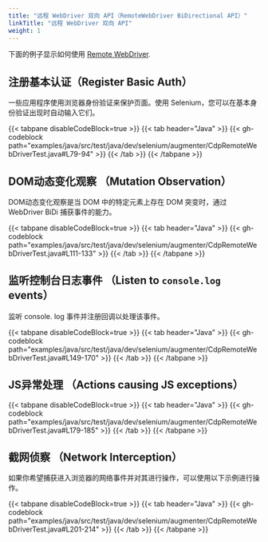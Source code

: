 ```yaml
---
title: "远程 WebDriver 双向 API（RemoteWebDriver BiDirectional API）"
linkTitle: "远程 WebDriver 双向 API"
weight: 1
---
```




下面的例子显示如何使用 [Remote WebDriver](/documentation/webdriver/remote_webdriver/).

## 注册基本认证（Register Basic Auth）

一些应用程序使用浏览器身份验证来保护页面。使用 Selenium，您可以在基本身份验证出现时自动输入它们。

{{< tabpane disableCodeBlock=true >}}
{{< tab header="Java" >}}
    {{< gh-codeblock path="examples/java/src/test/java/dev/selenium/augmenter/CdpRemoteWebDriverTest.java#L79-94" >}}
{{< /tab >}}
{{< /tabpane >}}

## DOM动态变化观察 （Mutation Observation）

DOM动态变化观察是当 DOM 中的特定元素上存在 DOM 突变时，通过 WebDriver BiDi 捕获事件的能力。

{{< tabpane disableCodeBlock=true >}}
{{< tab header="Java" >}}
    {{< gh-codeblock path="examples/java/src/test/java/dev/selenium/augmenter/CdpRemoteWebDriverTest.java#L111-133" >}}
{{< /tab >}}
{{< /tabpane >}}

## 监听控制台日志事件 （Listen to `console.log` events）

监听 console. log 事件并注册回调以处理该事件。

{{< tabpane disableCodeBlock=true >}}
{{< tab header="Java" >}}
    {{< gh-codeblock path="examples/java/src/test/java/dev/selenium/augmenter/CdpRemoteWebDriverTest.java#L149-170" >}}
{{< /tab >}}
{{< /tabpane >}}

## JS异常处理 （Actions causing JS exceptions）

{{< tabpane disableCodeBlock=true >}}
{{< tab header="Java" >}}
    {{< gh-codeblock path="examples/java/src/test/java/dev/selenium/augmenter/CdpRemoteWebDriverTest.java#L179-185" >}}
{{< /tab >}}
{{< /tabpane >}}

## 截网侦察 （Network Interception）

如果你希望捕获进入浏览器的网络事件并对其进行操作，可以使用以下示例进行操作。

{{< tabpane disableCodeBlock=true >}}
{{< tab header="Java" >}}
    {{< gh-codeblock path="examples/java/src/test/java/dev/selenium/augmenter/CdpRemoteWebDriverTest.java#L201-214" >}}
{{< /tab >}}
{{< /tabpane >}}

